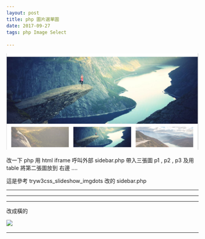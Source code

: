 ```yaml
---
layout: post
title: php 圖片選單圖
date: 2017-09-27
tags: php Image Select

---
```


<img src="/images/posts/php_image/1.png">

改一下 php  用 html iframe 呼叫外部 sidebar.php 帶入三張圖 p1 , p2 , p3 及用 table 將第二張圖放到 右邊 ....

這是參考 tryw3css_slideshow_imgdots 改的 sidebar.php

---

<object data="p1.pdf" width="1000" height="1000" type='application/pdf'/>

---

<object data="p2.pdf" width="1000" height="1000" type='application/pdf'/>

---

改成橫的

<img src="https://echochio-tw.github.io/images/posts/php_image/2.png">

---
<object data="p3.pdf" width="1000" height="1000" type='application/pdf'/>
